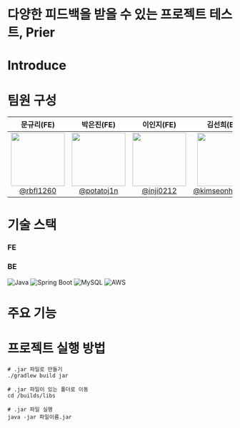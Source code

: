# 다양한 피드백을 받을 수 있는 프로젝트 테스트, Prier

# Introduce

# 팀원 구성
|                                    **문규리(FE)**                                     | **박은진(FE)** |                                   **이인지(FE)**                                    | **김선희(BE)** | **이소은(BE)** | **천승환(BE)** | **윤하은(BE)** |
|:----------------------------------------------------------------------------------:|:-----------:|:--------------------------------------------------------------------------------:|:-----------:|:-----------:|:-----------:|:-----------:|
|      [<img src="" height=120 width=120> <br/> @rbfl1260](https://github.com/rbfl1260)      | [<img src="" height=120 width=120> <br/> @potatoj1n](https://github.com/potatoj1n) | [<img src="" height=120 width=120> <br/> @inji0212](https://github.com/inji0212) | [<img src="https://github.com/INU-CapstoneDesign/INU-Festival-BE/assets/108293826/d7cec57c-2e78-4bd1-ad5b-f29c1c6387a3" height=120 width=120> <br/> @kimseonhee126](https://github.com/kimseonhee126) | [<img src="" height=120 width=120> <br/> @saokiritoni](https://github.com/saokiritoni) | [<img src="" height=120 width=120> <br/> @popeye0618](https://github.com/popeye0618) | [<img src="" height=120 width=120> <br/> @hacomarch](https://github.com/hacomarch) |

# 기술 스택
### FE

### BE
![Java](https://img.shields.io/badge/Java-ED8B00?style=for-the-badge&logo=openjdk&logoColor=white) 
![Spring Boot](https://img.shields.io/badge/Spring-6DB33F?style=for-the-badge&logo=spring&logoColor=white)
![MySQL](https://img.shields.io/badge/MySQL-00000F?style=for-the-badge&logo=mysql&logoColor=white)
![AWS](https://img.shields.io/badge/Amazon_AWS-232F3E?style=for-the-badge&logo=amazon-aws&logoColor=white)


# 주요 기능

# 프로젝트 실행 방법
```shell
# .jar 파일로 만들기
./gradlew build jar

# .jar 파일이 있는 폴더로 이동
cd /builds/libs

# .jar 파일 실행
java -jar 파일이름.jar
```